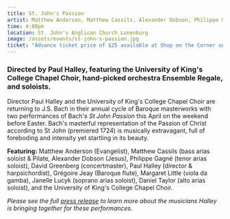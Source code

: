 ```yaml
---
title: St. John's Passion
artist: Matthew Anderson, Matthew Cassils, Alexander Dobson, Philippe Gagné, David Greenberg, Paul Halley, Grégoire Jeay, Margaret Little, Janelle Lucyk, Daniel Taylor, and the University of King's College Chapel Choir
time: 4:00pm
location: St. John's Anglican Church Lunenburg
image: /assets/events/st-john-s-passion.jpg
ticket: "Advance ticket price of $25 available at Shop on the Corner until March 31. (Regular ticket price $30 – begins on April 1). Tickets are available at Shop on the Corner. Tickets are also available at the door on the afternoon of the performance"
---
```


### Directed by Paul Halley, featuring the University of King's College Chapel Choir, hand-picked orchestra Ensemble Regale, and soloists.

Director Paul Halley and the University of King's College Chapel Choir are returning to J.S. Bach in their annual cycle of Baroque masterworks with two performances of Bach's _St John Passion_ this April on the weekend before Easter.  Bach's masterful representation of the Passion of Christ according to St John (premiered 1724) is musically extravagant, full of foreboding and intensity yet startling in its beauty.

**Featuring:** Matthew Anderson (Evangelist), Matthew Cassils (bass arias soloist & Pilate, Alexander Dobson (Jesus), Philippe Gagné (tenor arias soloist), David Greenberg (concertmaster), Paul Halley (director & harpsichordist), Grégoire Jeay (Baroque flute), Margaret Little (viola da gamba), Janelle Lucyk (soprano arias soloist), Daniel Taylor (alto arias soloist), and the University of King's College Chapel Choir.

_Please see the full [press release](/assets/pdf/170408-Passion-Dinner-Press-Release.pdf) to learn more about the musicians Halley is bringing together for these performances._